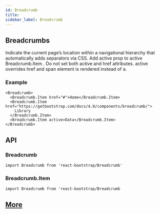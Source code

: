 ```yaml
---
id: Breadcrumb
title: 
sidebar_label: Breadcrumb
---
```


## Breadcrumbs
Indicate the current page’s location within a navigational hierarchy that automatically adds separators via CSS. Add active prop to active Breadcrumb.Item . Do not set both active and href attributes. active overrides href and span element is rendered instead of a.

### Example
```
<Breadcrumb>
  <Breadcrumb.Item href="#">Home</Breadcrumb.Item>
  <Breadcrumb.Item href="https://getbootstrap.com/docs/4.0/components/breadcrumb/">
    Library
  </Breadcrumb.Item>
  <Breadcrumb.Item active>Data</Breadcrumb.Item>
</Breadcrumb>
```

## API
### Breadcrumb
```
import Breadcrumb from 'react-bootstrap/Breadcrumb'
```

### Breadcrumb.Item
```
import Breadcrumb from 'react-bootstrap/Breadcrumb
```


## [More](https://react-bootstrap.github.io/components/badge/#api)
